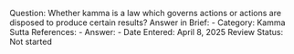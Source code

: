 Question: Whether kamma is a law which governs actions or actions are disposed to produce certain results?
Answer in Brief: -
 Category: Kamma
Sutta References: -
Answer: -
Date Entered: April 8, 2025
Review Status: Not started